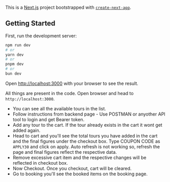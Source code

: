 This is a [Next.js](https://nextjs.org/) project bootstrapped with [`create-next-app`](https://github.com/vercel/next.js/tree/canary/packages/create-next-app).

## Getting Started

First, run the development server:

```bash
npm run dev
# or
yarn dev
# or
pnpm dev
# or
bun dev
```

Open [http://localhost:3000](http://localhost:3000) with your browser to see the result.

All things are present in the code. Open browser and head to ```http://localhost:3000```. 

- You can see all the available tours in the list. 
- Follow instructions from backend page - Use POSTMAN or anyother API tool to login and get Bearer token.
- Add any tour to the cart. If the tour already exists in the cart it wont get added again. 
- Head to cart and you'll see the total tours you have added in the cart and the final figures under the checkout box. Type COUPON CODE as ```APPLY30``` and click on apply. Auto refresh is not working so, refresh the page and final figures reflect the respective data. 
- Remove excessive cart item and the respective changes will be reflected in checkout box.
- Now Checkout. Once you checkout, cart will be cleared.
- Go to booking you'll see the booked items on the booking page.
